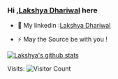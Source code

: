 ### Hi ,[Lakshya Dhariwal](https://lakshya-dhariwal.github.io) here

- :speech_balloon: My linkedin :[Lakshya Dhariwal](https://www.linkedin.com/in/lakshya-dhariwal-51a7411b6)

- ⚡ May the Source be with you ! 




[![Lakshya's github stats](https://github-readme-stats.vercel.app/api?username=lakshya-dhariwal)](https://github.com/lakshya-dhariwal/github-readme-stats)

Visits:
![Visitor Count](https://profile-counter.glitch.me/lakshya-dhariwal/count.svg)
